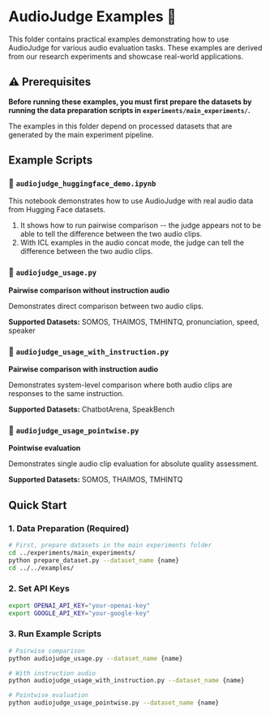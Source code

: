 # AudioJudge Examples 📁

This folder contains practical examples demonstrating how to use AudioJudge for various audio evaluation tasks. These examples are derived from our research experiments and showcase real-world applications.

## ⚠️ Prerequisites

**Before running these examples, you must first prepare the datasets by running the data preparation scripts in `experiments/main_experiments/`.**

The examples in this folder depend on processed datasets that are generated by the main experiment pipeline.

## Example Scripts

### 📄 `audiojudge_huggingface_demo.ipynb`

This notebook demonstrates how to use AudioJudge with real audio data from Hugging Face datasets.
1. It shows how to run pairwise comparison -- the judge appears not to be able to tell the difference between the two audio clips.
2. With ICL examples in the audio concat mode, the judge can tell the difference between the two audio clips.


### 📄 `audiojudge_usage.py`
**Pairwise comparison without instruction audio**

Demonstrates direct comparison between two audio clips.

**Supported Datasets:** SOMOS, THAIMOS, TMHINTQ, pronunciation, speed, speaker

### 📄 `audiojudge_usage_with_instruction.py`
**Pairwise comparison with instruction audio**

Demonstrates system-level comparison where both audio clips are responses to the same instruction.

**Supported Datasets:** ChatbotArena, SpeakBench

### 📄 `audiojudge_usage_pointwise.py`
**Pointwise evaluation**

Demonstrates single audio clip evaluation for absolute quality assessment.

**Supported Datasets:** SOMOS, THAIMOS, TMHINTQ

## Quick Start

### 1. Data Preparation (Required)
```bash
# First, prepare datasets in the main experiments folder
cd ../experiments/main_experiments/
python prepare_dataset.py --dataset_name {name}
cd ../../examples/
```

### 2. Set API Keys
```bash
export OPENAI_API_KEY="your-openai-key"
export GOOGLE_API_KEY="your-google-key"
```

### 3. Run Example Scripts
```bash
# Pairwise comparison
python audiojudge_usage.py --dataset_name {name}

# With instruction audio
python audiojudge_usage_with_instruction.py --dataset_name {name}

# Pointwise evaluation
python audiojudge_usage_pointwise.py --dataset_name {name}
```